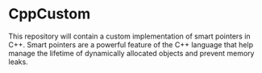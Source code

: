 # CppCustom

This repository will contain a custom implementation of smart pointers in C++. Smart pointers are a powerful feature of the C++ language that help manage the lifetime of dynamically allocated objects and prevent memory leaks.
